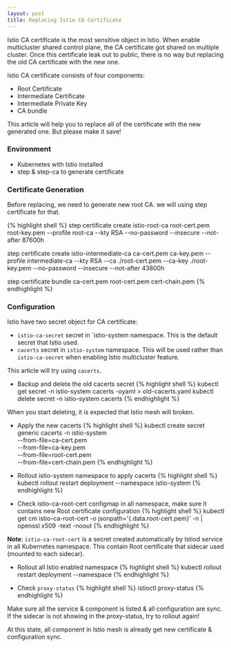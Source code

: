 ```yaml
---
layout: post
title: Replacing Istio CA Certificate
---
```


Istio CA certificate is the most sensitive object in Istio. When enable multicluster shared control plane, the CA certificate got shared on multiple cluster. Once this certificate leak out to public, there is no way but replacing the old CA certificate with the new one.

Istio CA certificate consists of four components:
- Root Certificate
- Intermediate Certificate
- Intermediate Private Key
- CA bundle

This article will help you to replace all of the certificate with the new generated one. But please make it save!

### Environment
- Kubernetes with Istio installed
- step & step-ca to generate certificate

### Certificate Generation
Before replacing, we need to generate new root CA. we will using step certificate for that.

{% highlight shell %}
step certificate create istio-root-ca root-cert.pem root-key.pem --profile root-ca  --kty RSA --no-password --insecure --not-after 87600h

step certificate create istio-intermediate-ca ca-cert.pem ca-key.pem --profile intermediate-ca --kty RSA --ca ./root-cert.pem --ca-key ./root-key.pem --no-password --insecure --not-after 43800h 

step certificate bundle ca-cert.pem root-cert.pem cert-chain.pem
{% endhighlight %}

### Configuration

Istio have two secret object for CA certificate:
- `istio-ca-secret` secret in `istio-system namespace. This is the default secret that Istio used.
- `cacerts` secret in `istio-system` namespace. This will be used rather than `istio-ca-secret` when enabling Istio multicluster feature.

This article will try using `cacerts`.

- Backup and delete the old cacerts secret
{% highlight shell %}
kubectl get secret -n istio-system cacerts -oyaml > old-cacerts.yaml
kubectl delete secret -n istio-system cacerts
{% endhighlight %}

When you start deleting, it is expected that Istio mesh will broken.

- Apply the new cacerts
{% highlight shell %}
kubectl create secret generic cacerts -n istio-system \
    --from-file=ca-cert.pem \
    --from-file=ca-key.pem \
    --from-file=root-cert.pem \
    --from-file=cert-chain.pem
{% endhighlight %}

- Rollout istio-system namespace to apply cacerts
{% highlight shell %}
kubectl rollout restart deployment --namespace istio-system
{% endhighlight %}

- Check istio-ca-root-cert configmap in all namespace, make sure it contains new Root certificate configuration
{% highlight shell %}
kubectl get cm istio-ca-root-cert -o jsonpath='{.data.root-cert\.pem}' -n <NAMESPACE> | openssl x509 -text -noout
{% endhighlight %}

**Note**: `istio-ca-root-cert` is a secret created automatically by Istiod service in all Kubernetes namespace. This contain Root certificate that sidecar used (mounted to each sidecar).

- Rollout all Istio enabled namespace
{% highlight shell %}
kubectl rollout restart deployment --namespace <NAMESPACE>
{% endhighlight %}

- Check `proxy-status`
{% highlight shell %}
istioctl proxy-status
{% endhighlight %}

Make sure all the service & component is listed & all configuration are sync. If the sidecar is not showing in the proxy-status, try to rollout again!

At this state, all component in Istio mesh is already get new certificate & configuration sync.
